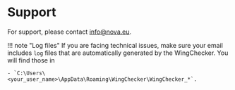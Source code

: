 # Support

For support, please contact <info@nova.eu>.

!!! note "Log files"
    If you are facing technical issues, make sure your email includes `log` files that are automatically generated by the WingChecker. You will find those in  
    
    - `C:\Users\<your_user_name>\AppData\Roaming\WingChecker\WingChecker_*`.
